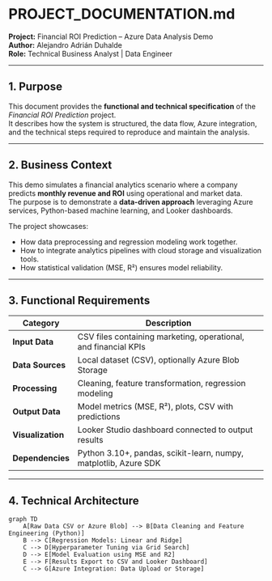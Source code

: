 # PROJECT_DOCUMENTATION.md  
**Project:** Financial ROI Prediction – Azure Data Analysis Demo  
**Author:** Alejandro Adrián Duhalde  
**Role:** Technical Business Analyst | Data Engineer  

---

## 1. Purpose
This document provides the **functional and technical specification** of the *Financial ROI Prediction* project.  
It describes how the system is structured, the data flow, Azure integration, and the technical steps required to reproduce and maintain the analysis.

---

## 2. Business Context
This demo simulates a financial analytics scenario where a company predicts **monthly revenue and ROI** using operational and market data.  
The purpose is to demonstrate a **data-driven approach** leveraging Azure services, Python-based machine learning, and Looker dashboards.

The project showcases:
- How data preprocessing and regression modeling work together.  
- How to integrate analytics pipelines with cloud storage and visualization tools.  
- How statistical validation (MSE, R²) ensures model reliability.

---

## 3. Functional Requirements

| Category | Description |
|-----------|--------------|
| **Input Data** | CSV files containing marketing, operational, and financial KPIs |
| **Data Sources** | Local dataset (CSV), optionally Azure Blob Storage |
| **Processing** | Cleaning, feature transformation, regression modeling |
| **Output Data** | Model metrics (MSE, R²), plots, CSV with predictions |
| **Visualization** | Looker Studio dashboard connected to output results |
| **Dependencies** | Python 3.10+, pandas, scikit-learn, numpy, matplotlib, Azure SDK |

---

## 4. Technical Architecture

```mermaid
graph TD
    A[Raw Data CSV or Azure Blob] --> B[Data Cleaning and Feature Engineering (Python)]
    B --> C[Regression Models: Linear and Ridge]
    C --> D[Hyperparameter Tuning via Grid Search]
    D --> E[Model Evaluation using MSE and R2]
    E --> F[Results Export to CSV and Looker Dashboard]
    C --> G[Azure Integration: Data Upload or Storage]
